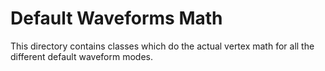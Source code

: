 # Default Waveforms Math

This directory contains classes which do the actual vertex math for all the different default waveform modes.